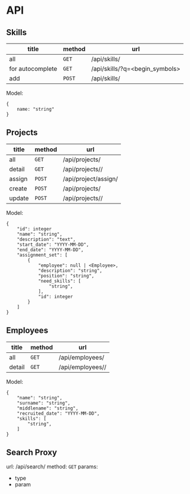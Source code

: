 # API

## Skills


| title | method | url |
| ----- | ------ | --- |
| all | `GET` | /api/skills/ |
| for autocomplete | `GET` | /api/skills/?q=<begin_symbols> |
| add | `POST` | /api/skills/ |


Model:

```
{
    name: "string"
}
```


## Projects


| title | method | url |
| ----- | ------ | --- |
| all | `GET` | /api/projects/ |
| detail | `GET` | /api/projects/<id>/ |
| assign | `POST` | /api/project/assign/ |
| create | `POST` | /api/projects/ |
| update | `POST` | /api/projects/<id>/ |

Model:

```
{
    "id": integer
    "name": "string",
    "description": "text",
    "start_date": "YYYY-MM-DD",
    "end_date": "YYYY-MM-DD",
    "assignment_set": [
        {
            "employee": null | <Employee>,
            "description": "string",
            "position": "string",
            "need_skills": [
                "string",
            ],
            "id": integer
        }
    ]
}
```

## Employees

| title | method | url |
| ----- | ------ | --- |
| all | `GET` | /api/employees/ |
| detail | `GET` | /api/employees/<id>/ |

Model:

```
{
    "name": "string",
    "surname": "string",
    "middlename": "string",
    "recruited_date": "YYYY-MM-DD",
    "skills": [
        "string",
    ]
}
```

## Search Proxy

url: /api/search/
method: `GET`
params:

 - type
 - param